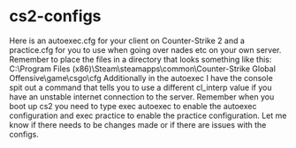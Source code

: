 # cs2-configs
Here is an autoexec.cfg for your client on Counter-Strike 2 and a practice.cfg for you to use when going over nades etc on your own server. 
Remember to place the files in a directory that looks something like this:
C:\Program Files (x86)\Steam\steamapps\common\Counter-Strike Global Offensive\game\csgo\cfg
Additionally in the autoexec I have the console spit out a command that tells you to use a different cl_interp value if you have an unstable internet connection to the server.
Remember when you boot up cs2 you need to type exec autoexec to enable the autoexec configuration and exec practice to enable the practice configuration.
Let me know if there needs to be changes made or if there are issues with the configs. 

